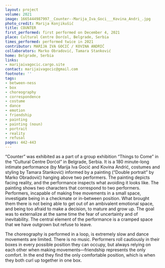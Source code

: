 ```yaml
---
layout: project
volume: 2021
image: 1665444987997__Counter--Marija_Iva_Goci___Kovina_Andri_.jpg
photo_credit: Marija Konjikušić
title: COUNTER
first_performed: first performed on December 4, 2021
place: Cultural Centre Dorćol, Belgrade, Serbia
times_performed: performed twice in 2021
contributor: MARIJA IVA GOCIĆ / KOVINA ANDRIĆ
collaborators: Marko Obradović, Tamara Stanković
home: Belgrade, Serbia
links:
- marijaivagocic.cargo.site
contact: marijaivagocic@gmail.com
footnote: ''
tags:
- between-ness
- box
- choreography
- correspondence
- costume
- dance
- emotion
- friendship
- painting
- painting (noun)
- portrait
- reality
- refusal
pages: 442-443
---
```


“Counter” was exhibited as a part of a group exhibition “Things to Come” in the “Cultural Centre Dorćol” in Belgrade, Serbia. It is a 180 minute-long intimate performance (by Marija Iva Gocić and Kovina Andrić, costumes and styling by Tamara Stanković) informed by a painting (“Double portrait” by Marko Obradović) hanging above two performers. The painting depicts facing reality, and the performance inspects what avoiding it looks like. The painting shows two characters that correspond to two performers. Performers, incapable of making free movements in a small space, investigate being in a checkmate or in-between position. What brought them there is not being able to get out of an ambivalent emotional space, and being too afraid to make a decision, to mature and grow up. The goal was to externalize at the same time the fear of uncertainty and of inevitability. The central element of the performance is a cramped space that we have outgrown but refuse to leave. 

The choreography is performed in a loop, is extremely slow and dance movements are limited. There is no music. Performers roll cautiously in their boxes in every possible position they can occupy, but always relying on each other when making movements—friendship represents the only comfort. In the end they find the only comfortable position, which is when they both curl up together in one box.